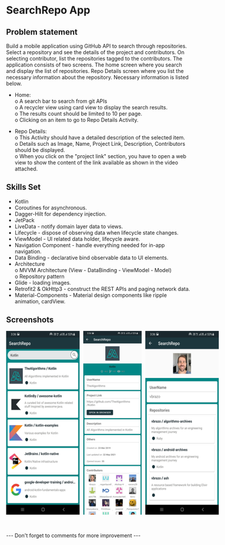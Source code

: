# SearchRepo App

## Problem statement ##

Build a mobile application using GitHub API to search through repositories. Select a repository and see the details of the project and contributors. On selecting contributor, list the repositories tagged to the contributors. The application consists of two screens. The home screen where you search and display the list of repositories. Repo Details screen where you list the necessary information about the repository. Necessary information is listed below.
 
  * Home: <br/>
      o   A search bar to search from git APIs <br/>
      o   A recycler view using card view to display the search results. <br/>
      o   The results count should be limited to 10 per page. <br/>
      o   Clicking on an item to go to Repo Details Activity. <br/>

  * Repo Details: <br/>
      o   This Activity should have a detailed description of the selected item. <br/>
      o   Details such as Image, Name, Project Link, Description, Contributors should be displayed. <br/>
      o   When you click on the "project link" section, you have to open a web view to show the content of the link available as shown in the video attached.
      
## Skills Set

  * Kotlin 
  * Coroutines for asynchronous.
  * Dagger-Hilt for dependency injection.
  * JetPack
  * LiveData - notify domain layer data to views.
  * Lifecycle - dispose of observing data when lifecycle state changes.
  * ViewModel - UI related data holder, lifecycle aware.
  * Navigation Component - handle everything needed for in-app navigation.
  * Data Binding - declarative bind observable data to UI elements.
  * Architecture <br/>
      o   MVVM Architecture (View - DataBinding - ViewModel - Model) <br/>
      o   Repository pattern
  * Glide - loading images.
  * Retrofit2 & OkHttp3 - construct the REST APIs and paging network data.
  * Material-Components - Material design components like ripple animation, cardView.
   
## Screenshots   

<div style="display: flex;width: 100%;justify-content: space-between;">
    <img style="margin-right: 10px;" src="/screenshots/1.jpg" width="200" height="500">   
    <img style="margin-right: 10px;" src="/screenshots/2.jpg" width="200" height="500"> 
    <img style="margin-right: 10px;" src="/screenshots/3.jpg" width="200" height="500"> 
</div>

<br/><br/>
--- Don't forget to comments for more improvement ---
